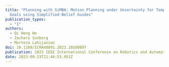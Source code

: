 ```yaml
---
title: "Planning with SiMBA: Motion Planning under Uncertainty for Temporal
  Goals using Simplified Belief Guides"
publication_types:
  - "1"
authors:
  - Qi Heng Ho
  - Zachary Sunberg
  - Morteza Lahijanian
doi: 10.1109/ICRA48891.2023.10160897
publication: 2023 IEEE International Conference on Robotics and Automation (ICRA)
date: 2023-09-23T21:44:53.951Z
---
```

